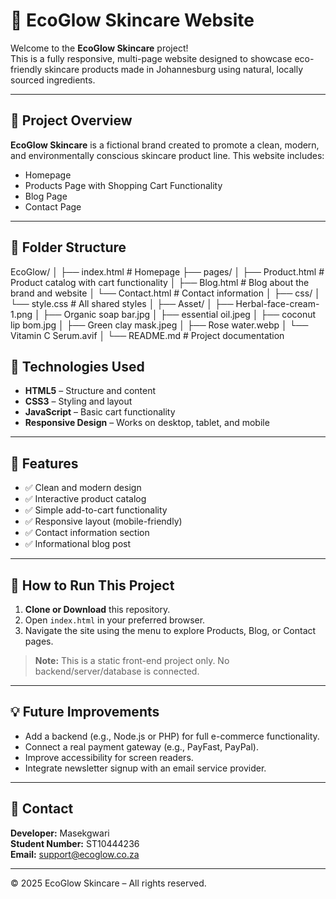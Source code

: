 # 🌿 EcoGlow Skincare Website

Welcome to the **EcoGlow Skincare** project!  
This is a fully responsive, multi-page website designed to showcase eco-friendly skincare products made in Johannesburg using natural, locally sourced ingredients.

---

## 📌 Project Overview

**EcoGlow Skincare** is a fictional brand created to promote a clean, modern, and environmentally conscious skincare product line. This website includes:

- Homepage
- Products Page with Shopping Cart Functionality
- Blog Page
- Contact Page

---

## 📁 Folder Structure
EcoGlow/
│
├── index.html # Homepage
├── pages/
│ ├── Product.html # Product catalog with cart functionality
│ ├── Blog.html # Blog about the brand and website
│ └── Contact.html # Contact information
│
├── css/
│ └── style.css # All shared styles
│
├── Asset/
│ ├── Herbal-face-cream-1.png
│ ├── Organic soap bar.jpg
│ ├── essential oil.jpeg
│ ├── coconut lip bom.jpg
│ ├── Green clay mask.jpeg
│ ├── Rose water.webp
│ └── Vitamin C Serum.avif
│
└── README.md # Project documentation
## 🧰 Technologies Used

- **HTML5** – Structure and content
- **CSS3** – Styling and layout
- **JavaScript** – Basic cart functionality
- **Responsive Design** – Works on desktop, tablet, and mobile

---

## 🛒 Features

- ✅ Clean and modern design
- ✅ Interactive product catalog
- ✅ Simple add-to-cart functionality
- ✅ Responsive layout (mobile-friendly)
- ✅ Contact information section
- ✅ Informational blog post

---

## 🚀 How to Run This Project

1. **Clone or Download** this repository.
2. Open `index.html` in your preferred browser.
3. Navigate the site using the menu to explore Products, Blog, or Contact pages.

> **Note:** This is a static front-end project only. No backend/server/database is connected.

---

## 💡 Future Improvements

- Add a backend (e.g., Node.js or PHP) for full e-commerce functionality.
- Connect a real payment gateway (e.g., PayFast, PayPal).
- Improve accessibility for screen readers.
- Integrate newsletter signup with an email service provider.

---

## 📩 Contact

**Developer:** Masekgwari  
**Student Number:** ST10444236  
**Email:** support@ecoglow.co.za

---

© 2025 EcoGlow Skincare – All rights reserved.
